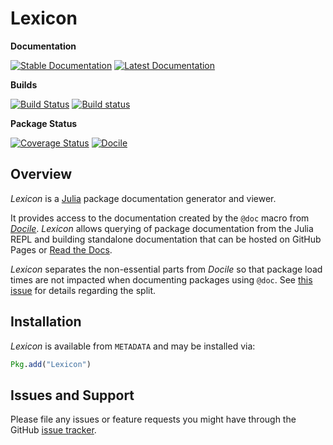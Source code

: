 # Lexicon

**Documentation**

[![Stable Documentation][stable-docs-img]][stable-docs-url]
[![Latest Documentation][latest-docs-img]][latest-docs-url]

**Builds**

[![Build Status][travis-img]][travis-url]
[![Build status][appveyor-img]][appveyor-url]

**Package Status**

[![Coverage Status][coveralls-img]][coveralls-url]
[![Docile][pkgeval-img]][pkgeval-url]

## Overview

*Lexicon* is a [Julia](http://www.julialang.org) package documentation generator
and viewer.

It provides access to the documentation created by the `@doc` macro from
[*Docile*][docile-url]. *Lexicon* allows querying of package documentation from
the Julia REPL and building standalone documentation that can be hosted on GitHub
Pages or [Read the Docs](https://readthedocs.org/).

*Lexicon* separates the non-essential parts from *Docile* so that
package load times are not impacted when documenting packages using
`@doc`. See [this issue][issue-url] for details regarding the split.

## Installation

*Lexicon* is available from `METADATA` and may be installed via:

```julia
Pkg.add("Lexicon")
```

## Issues and Support

Please file any issues or feature requests you might have through the GitHub
[issue tracker][issue-tracker].

[travis-img]: https://travis-ci.org/MichaelHatherly/Lexicon.jl.svg?branch=master
[travis-url]: https://travis-ci.org/MichaelHatherly/Lexicon.jl

[appveyor-img]: https://ci.appveyor.com/api/projects/status/qmuv67ku625ioiwc/branch/master?svg=true
[appveyor-url]: https://ci.appveyor.com/project/MichaelHatherly/lexicon-jl/branch/master

[coveralls-img]: https://img.shields.io/coveralls/MichaelHatherly/Lexicon.jl.svg
[coveralls-url]: https://coveralls.io/r/MichaelHatherly/Lexicon.jl

[pkgeval-img]: http://pkg.julialang.org/badges/Lexicon_release.svg
[pkgeval-url]: http://pkg.julialang.org/?pkg=Lexicon&ver=release

[docile-url]: https://github.com/MichaelHatherly/Docile.jl

[issue-url]: https://github.com/MichaelHatherly/Docile.jl/issues/27

[issue-tracker]: https://github.com/MichaelHatherly/Lexicon.jl/issues

[latest-docs-img]: https://readthedocs.org/projects/lexiconjl/badge/?version=latest
[stable-docs-img]: https://readthedocs.org/projects/lexiconjl/badge/?version=stable

[latest-docs-url]: https://readthedocs.org/projects/lexiconjl/?badge=latest
[stable-docs-url]: https://readthedocs.org/projects/lexiconjl/?badge=stable
